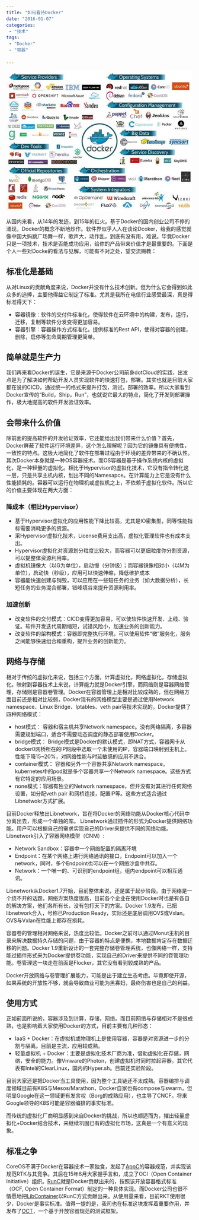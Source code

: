 ```yaml
---
title: "如何看待Docker"
date: "2016-01-07"
categories:
 - "技术"
tags:
 - "Docker"
 - "容器"

---
```


![docker ecosystem](/images/docker/docker_ecosystem.jpg)

从国内来看，从14年的发迹，到15年的红火。基于Docker的国内创业公司不停的涌现，Docker的概念不断地炒作。软件界似乎人人在谈论Dcoker，给我的感觉就像中国大妈跳广场舞一样，歌声大，动作乱，到底有没有用，难说。毕竟Docker只是一项技术，技术是否能成功应用，给你的产品带来价值才是最重要的。下面是个人一些对Docke的看法与见解，可能有不对之处，望交流赐教：
<!--more-->

## 标准化是基础

从对Linux的贡献角度来说，Docker并没有什么技术创新。但为什么它会得到如此众多的追捧，主要他得益它制定了标准。尤其是我所在电信行业感受最深，真是得标准得天下：

  * 容器镜像：软件的交付件标准化，使得软件在云环境中的构建，发布，运行，迁移，复制等软件分发变得更加容易。
  * 容器引擎：容器操作方式标准化，提供标准的Rest API，使得对容器的创建，删除，启停等生命周期管理更简单。

## 简单就是生产力

我们再来看Docker的诞生，它是来源于Docker公司前身dotCloud的实践，出发点是为了解决如何帮助开发人员实现软件的快速打包，部署。其实也就是目前大家都在说的CICD，通过统一的格式来提升打包，测试，部署的效率。所以大家看到Docker宣传的“Build，Ship，Run”，也就说它最大的特点，简化了开发到部署操作，极大地提高的软件开发验证效率。


## 会带来什么价值

除前面的提高软件的开发验证效率，它还能给出我们带来什么价值？首先，Docker屏蔽了软件运行环境差异，这个怎么理解呢？因为它的镜像具有便携性，一致性的特点。这极大地简化了软件在部署过程由于环境的差异带来的不确认性。其次Docker本身就是一种OS容器技术。而OS容器是基于操作系统内核的虚拟化，是一种轻量的虚拟化。相比于Hypervisor的虚拟化技术，它没有指令转化这一层，只是共享主机内核，划出不同的Namesapce。在计算能力上它是没有什么性能损耗的。容器可以运行在物理机或虚拟机之上，不依赖于虚拟化软件。所以它的价值主要体现在两大方面：

### 降成本（相比Hypervisor）
 
 - 基于Hypervisor虚拟化的应用性能下降比较高，尤其是IO密集型，同等性能指标需要消耗更多的资源。    
 - 采Hypervisor虚拟化技术，License费用支出高，虚拟化管理软件也有成本支出。
 - Hypervisor虚拟化对资源划分粒度比较大，而容器可以更细粒度你分割资源，可以提整体资源利用率。
 - 虚拟机镜像大（以G为单位），启动慢（分钟级）；而容器镜像相对小（以M为单位），启动快（秒级），应用可以快速伸缩，降低维护成本
 - 容器能快速创建与销毁，可以应用在一些短任务的业务（如大数据分析），长短任务的业务混合部署，错峰填谷来提升资源利用率。

### 加速创新
 
 - 改变软件的交付模式：CICD变得更加容易，可以使软件快速开发、上线、验证。软件开发迭代周期缩短，试错风险小，加速业务的创新能力。
 - 改变软件的架构模式：容器即完整执行环境，可以使用软件“微”服务化，服务之间能够快速组合和重构，提升业务的创新能力。

## 网络与存储

相对于传统的虚拟化来说，包括三个方面，计算虚拟化，网络虚拟化，存储虚拟化。映射到容器技术上来说，计算能力就是Docker引擎，而网络则是容器网络管理，存储则是容器卷管理。Docker在容器管理上是相对比较成熟的，但在网络方面目前还是相对比较弱，Docker现有的网络模型主要是通过使用Network namespace、Linux Bridge、Iptables、veth pair等技术实现的。Docker提供了四种网络模式：

  * host模式： 容器和宿主机共享Network namespace。没有网络隔离，多容器需要规划端口，适合不需要动态调度的静态部署使用Docker。
  * bridge模式： Bridge模式是Docker的默认模式，即NAT方式，容器网卡从docker0网桥所在的IP网段中选取一个未使用的IP，容器端口映射到主机上。性能下降15~20%，对网络性能与时延敏感的应用不适合。
  * container模式： 容器和另外一个容器共享Network namespace。kubernetes中的pod就是多个容器共享一个Network namespace。这些方式有它特定的应用场景。
  * none模式：容器有独立的Network namespace，但并没有对其进行任何网络设置，如分配veth pair 和网桥连接，配置IP等。这些方式适合通过Libnetwokr方式扩展。

目前Docker释放出Libnetwork，旨在将Docker的网络功能从Docker核心代码中分离出去，形成一个单独的库。 Libnetwork通过插件的形式为Docker提供网络功能。用户可以根据自己的需求实现自己的Driver来提供不同的网络功能。
Libnetwork引入了容器网络模型（CNM）:

  * Network Sandbox：容器中一个网络配置的隔离环境
  * Endpoint：在某个网络上进行网络通讯的接口，Endpoint可以加入一个network，同时，多个Endpoint也可以在一个网络沙盒中共存。
  * Network：一个唯一的、可识别的endpoint组，组内endpoint可以相互通讯。

Libnetwork从Docker1.7开始，目前整体来说，还是属于起步阶段。由于网络是一个绕不开的话题，网络方案热度很高，目前各个企业在使用Docker时也是有各自的解决方案，他们各所有长，没有包打天下的方案。Docker 1.9发布，已把libnetwork合入，号称已Production Ready，实际还是底层调用OVS或Vxlan。OVS与Vxlan在性能上都存在损耗。

容器卷的管理相对网络来说，热度比较低。Docker之前可以通过Monut主机的目录来解决数据持久存储的问题，由于容器的特点是便携，本地数据肯定存在数据迁移的问题。Docker 1.9重新设计的一套完整存储卷管理系统，也像网络一样，支持能过插件形式来为Docker提供卷功能，实现自己的Driver来提供不同的卷管理功能。卷管理这一块走在前面是Flocker，其它没有看到较成熟的产品。

Docker开放网络与卷管理扩展能力，可能是出于建立生态考虑。毕竟即使开源，如果系统的开放性不够，就会导致商业可能为黑寡妇，最终伤害也是自己的利益。

## 使用方式

正如前面所说的，容器涉及到计算，存储，网络。而目前网络与存储相对不是很成熟，也是影响着大家使用Docker的方式，目前主要有几种形态：

  * IaaS + Docker：在虚拟机或物理机上是使用容器，容器是对资源进一步的分割与隔离。目前是主流，应用较成熟。
  * 轻量虚拟机 + Docker：主要是虚拟化技术厂商为准，借助虚拟化在存储，网络，安全的能力。像Vmware的Photon，创建虚拟机时同时拉起容器。其它代表有Intel的ClearLinux，国内的Hyper.sh。目前还实验阶段。

目前大家还是把Docker当工具使用，因为整个工具链还不太成熟。容器编排与调度领域目前有K8S与Mesos/Marathon，Docker自家也有compose与swarm，但明显Google在这一领域更有发言权（Borg的成熟应用），也主导了CNCF。将来Google领导的K8S可能是容器编排的事实标准。

而传统的虚拟化厂商明显感到来自Docker的挑战，所以也顺适而为，摧出轻量虚拟化+Docker结合技术，来继续巩固已有的虚拟化市场，这真是一个有意义的现象。

## 标准之争

CoreOS不满于Docker在容器技术一家独食，发起了[AppC](https://github.com/appc/spec)的容器规范，并实现该规范RTK与其竞争。其后在15年6月大家握手言和，成立了OCI（Open Container Initiative）组织。[RunC](https://github.com/opencontainers/runc)就是Docker贡献出来的，按照该开放容器格式标准（OCF, Open Container Format）制定的一种具体实现。而Docker公司也很不情愿地把[LibContainer](https://github.com/docker/libcontainer)以RunC方式贡献出来。从使用量来看，目前RKT使用很少，Docker是事实标准。值得一提的是，我司也在标准这块发挥着重要作用，并发布了[OCT](https://github.com/huawei-openlab/oct)，一个基于开放容器规范的测试框架。
